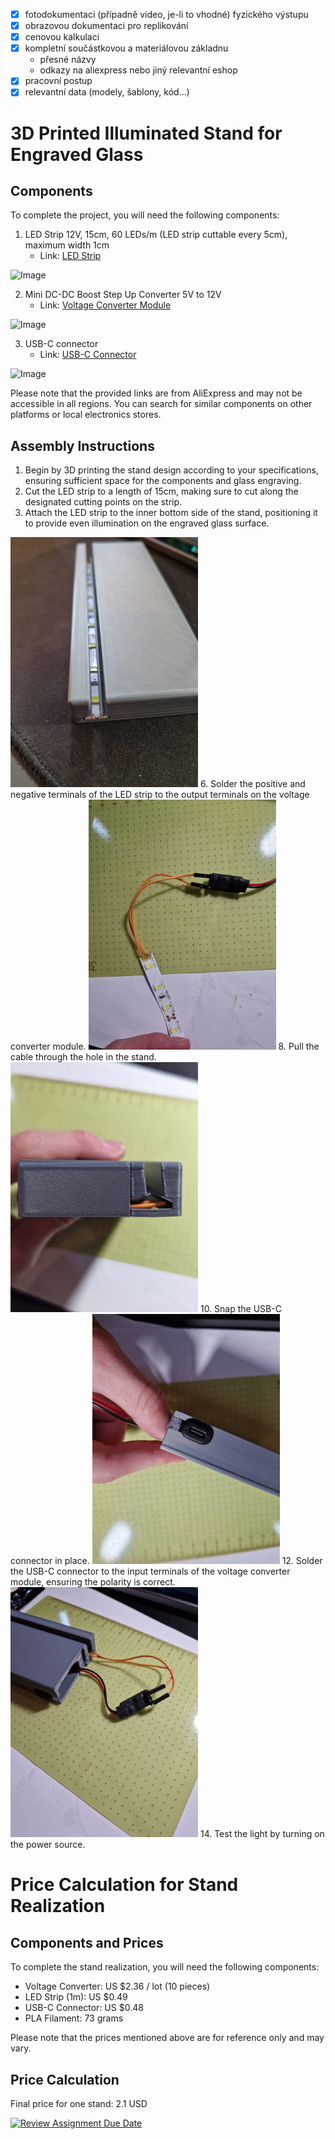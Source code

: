 - [x] fotodokumentaci (případně video, je-li to vhodné) fyzického výstupu 
- [x] obrazovou dokumentaci pro replikování 
- [x] cenovou kalkulaci
- [x] kompletní součástkovou a materiálovou základnu 
  - přesné názvy
  - odkazy na aliexpress nebo jiný relevantní eshop
- [x] pracovní postup 
- [x] relevantní data (modely, šablony, kód...) 

# 3D Printed Illuminated Stand for Engraved Glass

## Components

To complete the project, you will need the following components:

1. LED Strip 12V, 15cm, 60 LEDs/m (LED strip cuttable every 5cm), maximum width 1cm
   - Link: [LED Strip](https://www.aliexpress.com/item/1005004967933035.html?spm=a2g0o.productlist.main.25.3bbe23f8kSqNyD&algo_pvid=06079635-8ff7-4dec-a879-726505c34f48&algo_exp_id=06079635-8ff7-4dec-a879-726505c34f48-12&pdp_npi=3%40dis%21USD%211.82%210.49%21%21%21%21%21%402145279016855507342948026d0790%2112000031187418514%21sea%21CZ%210&curPageLogUid=7kCXokztJPnL)
  <img src="https://github.com/pslib-cz/2022-p2a-mme-pppp-StepanKakes/assets/91247524/e934a384-8107-484e-a76a-c0f691999bf6" alt="Image" width="300">


2. Mini DC-DC Boost Step Up Converter 5V to 12V
   - Link: [Voltage Converter Module](https://www.aliexpress.com/item/1005005099648987.html?spm=a2g0o.productlist.main.3.23635d9bmhGQgA&algo_pvid=c21850e6-72cd-494a-9bdb-dd5ce36bb292&algo_exp_id=c21850e6-72cd-494a-9bdb-dd5ce36bb292-1&pdp_npi=3%40dis%21USD%212.36%212.22%21%21%21%21%21%402145288516855635971621980d072e%2112000031657326408%21sea%21CZ%210&curPageLogUid=Magb7as1JShw)
  <img src="https://github.com/pslib-cz/2022-p2a-mme-pppp-StepanKakes/assets/91247524/d65d6082-d1a1-4042-bb11-10e825dc906d" alt="Image" width="300">

3. USB-C connector
   - Link: [USB-C Connector](https://www.aliexpress.com/item/1005005366459526.html?spm=a2g0o.productlist.main.1.1973281chbAlQy&algo_pvid=260ddf40-8ddd-4463-920a-8249704a16e4&algo_exp_id=260ddf40-8ddd-4463-920a-8249704a16e4-0&pdp_npi=3%40dis%21USD%212.33%211.21%21%21%21%21%21%402100b18f16855505922076539d078a%2112000032759156063%21sea%21CZ%210&curPageLogUid=EuXdn7Bztb9x)
  <img src="https://github.com/pslib-cz/2022-p2a-mme-pppp-StepanKakes/assets/91247524/f3180fef-4baf-438d-a6b7-979127a7ca98" alt="Image" width="300">

Please note that the provided links are from AliExpress and may not be accessible in all regions. You can search for similar components on other platforms or local electronics stores.

## Assembly Instructions

1. Begin by 3D printing the stand design according to your specifications, ensuring sufficient space for the components and glass engraving.
2. Cut the LED strip to a length of 15cm, making sure to cut along the designated cutting points on the strip.
4. Attach the LED strip to the inner bottom side of the stand, positioning it to provide even illumination on the engraved glass surface.
<img src="https://raw.githubusercontent.com/pslib-cz/2022-p2a-mme-pppp-StepanKakes/main/20230606_193710.jpg" alt="Image" width="300">
6. Solder the positive and negative terminals of the LED strip to the output terminals on the voltage converter module.
<img src="https://raw.githubusercontent.com/pslib-cz/2022-p2a-mme-pppp-StepanKakes/main/20230606_185625.jpg" alt="Image" width="300">
8. Pull the cable through the hole in the stand.
<img src="https://raw.githubusercontent.com/pslib-cz/2022-p2a-mme-pppp-StepanKakes/main/20230606_190013.jpg" alt="Image" width="300">
10. Snap the USB-C connector in place.
<img src="https://github.com/pslib-cz/2022-p2a-mme-pppp-StepanKakes/blob/main/20230606_184432.jpg" alt="Image" width="300">
12. Solder the USB-C connector to the input terminals of the voltage converter module, ensuring the polarity is correct.
<img src="https://github.com/pslib-cz/2022-p2a-mme-pppp-StepanKakes/blob/main/20230606_185906.jpg" alt="Image" width="300">
14. Test the light by turning on the power source.

# Price Calculation for Stand Realization
## Components and Prices

To complete the stand realization, you will need the following components:

- Voltage Converter: US $2.36 / lot (10 pieces)
- LED Strip (1m): US $0.49
- USB-C Connector: US $0.48
- PLA Filament: 73 grams

Please note that the prices mentioned above are for reference only and may vary.

## Price Calculation
Final price for one stand: 2.1 USD



[![Review Assignment Due Date](https://classroom.github.com/assets/deadline-readme-button-24ddc0f5d75046c5622901739e7c5dd533143b0c8e959d652212380cedb1ea36.svg)](https://classroom.github.com/a/V-0A61vX)
